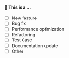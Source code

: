 #### 🤔 This is a ...

- [ ] New feature
- [ ] Bug fix
- [ ] Performance optimization
- [ ] Refactoring
- [ ] Test Case
- [ ] Documentation update
- [ ] Other
